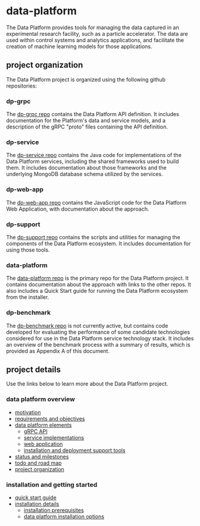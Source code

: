 # data-platform

The Data Platform provides tools for managing the data captured in an experimental research facility, such as a particle accelerator. The data are used within control systems and analytics applications, and facilitate the creation of machine learning models for those applications.

## project organization

The Data Platform project is organized using the following github repositories:


### dp-grpc

The [dp-grpc repo](https://github.com/osprey-dcs/dp-grpc) contains the Data Platform API definition.  It includes documentation for the Platform's data and service models, and a description of the gRPC "proto" files containing the API definition.


### dp-service

The [dp-service repo](https://github.com/osprey-dcs/dp-service) contains the Java code for implementations of the Data Platform services, including the shared frameworks used to build them.  It includes documentation about those frameworks and the underlying MongoDB database schema utilized by the services.


### dp-web-app

The [dp-web-app repo](https://github.com/osprey-dcs/dp-web-app) contains the JavaScript code for the Data Platform Web Application, with documentation about the approach.


### dp-support

The [dp-support repo](https://github.com/osprey-dcs/dp-support) contains the scripts and utilities for managing the components of the Data Platform ecosystem.  It includes documentation for using those tools.


### data-platform

The [data-platform repo](https://github.com/osprey-dcs/data-platform) is the primary repo for the Data Platform project.  It contains documentation about the approach with links to the other repos.  It also includes a Quick Start guide for running the Data Platform ecosystem from the installer.


### dp-benchmark

The [dp-benchmark repo](https://github.com/osprey-dcs/dp-benchmark) is not currently active, but contains code developed for evaluating the performance of some candidate technologies considered for use in the Data Platform service technology stack.  It includes an overview of the benchmark process with a summary of results, which is provided as Appendix A of this document.


## project details

Use the links below to learn more about the Data Platform project.

### data platform overview

* [motivation](https://github.com/osprey-dcs/data-platform/blob/main/doc/documents/dp/dp-tech.md#motivation)
* [requirements and objectives](https://github.com/osprey-dcs/data-platform/blob/main/doc/documents/dp/dp-tech.md#requirements-and-objectives)
* [data platform elements](https://github.com/osprey-dcs/data-platform/blob/main/doc/documents/dp/dp-tech.md#data-platform-elements)
  * [gRPC API](https://github.com/osprey-dcs/data-platform/blob/main/doc/documents/dp/dp-tech.md#grpc-api)
  * [service implementations](https://github.com/osprey-dcs/data-platform/blob/main/doc/documents/dp/dp-tech.md#service-implementations)
  * [web application](https://github.com/osprey-dcs/data-platform/blob/main/doc/documents/dp/dp-tech.md#web-application)
  * [installation and deployment support tools](https://github.com/osprey-dcs/data-platform/blob/main/doc/documents/dp/dp-tech.md#installation-and-deployment-support-tools)
* [status and milestones](https://github.com/osprey-dcs/data-platform/blob/main/doc/documents/dp/dp-tech.md#status-and-milestones)
* [todo and road map](https://github.com/osprey-dcs/data-platform/blob/main/doc/documents/dp/dp-tech.md#todo-and-road-map)
* [project organization](https://github.com/osprey-dcs/data-platform/blob/main/doc/documents/dp/dp-tech.md#project-organization)

### installation and getting started
* [quick start guide](doc/user/quick-start.md)
* [installation details](doc/user/installation.md)
  * [installation prerequisites](doc/user/installation.md#installation-prerequisites)
  * [data platform installation options](doc/user/installation.md#data-platform-installation-options)